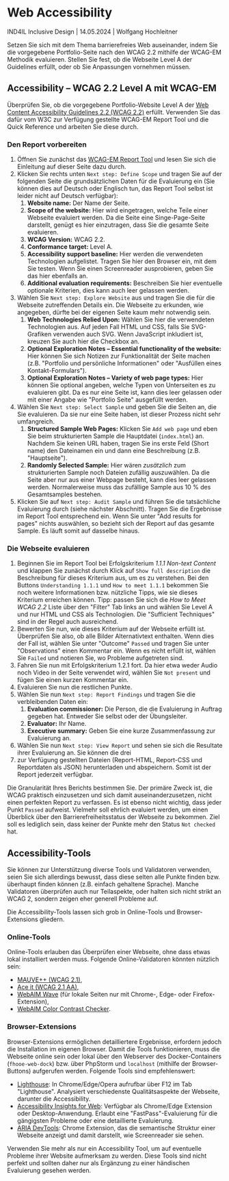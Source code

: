# Web Accessibility

IND4IL Inclusive Design | 14.05.2024 | Wolfgang Hochleitner

Setzen Sie sich mit dem Thema barrierefreies Web auseinander, indem Sie die vorgegebene Portfolio-Seite nach den WCAG
2.2 mithilfe der WCAG-EM Methodik evaluieren. Stellen Sie fest, ob die Webseite Level A der Guidelines erfüllt, oder ob
Sie Anpassungen vornehmen müssen.

## Accessibility – WCAG 2.2 Level A mit WCAG-EM

Überprüfen Sie, ob die vorgegebene Portfolio-Website Level A
der [Web Content Accessibility Guidelines 2.2 (WCAG 2.2)](https://www.w3.org/TR/WCAG22/) erfüllt. Verwenden Sie das
dafür vom W3C zur Verfügung gestellte WCAG-EM Report Tool und die Quick Reference und arbeiten Sie diese durch.

### Den Report vorbereiten

1. Öffnen Sie zunächst das [WCAG-EM Report Tool](https://www.w3.org/WAI/eval/report-tool/) und lesen Sie sich die
   Einleitung auf dieser Seite dazu durch.
2. Klicken Sie rechts unten `Next step: Define Scope` und tragen Sie auf der folgenden Seite die grundsätzlichen Daten
   für die Evaluierung ein (Sie können dies auf Deutsch oder Englisch tun, das Report Tool selbst ist leider nicht auf
   Deutsch verfügbar):
    1. **Website name:** Der Name der Seite.
    2. **Scope of the website:** Hier wird eingetragen, welche Teile einer Webseite evaluiert werden. Da die Seite eine
       Singe-Page-Seite darstellt, genügt es hier einzutragen, dass Sie die gesamte Seite evaluieren.
    3. **WCAG Version:** WCAG 2.2.
    4. **Conformance target:** Level A.
    5. **Accessibility support baseline:** Hier werden die verwendeten Technologien aufgelistet. Tragen Sie hier den
       Browser ein, mit dem Sie testen. Wenn Sie einen Screenreader ausprobieren, geben Sie das hier ebenfalls an.
    6. **Additional evaluation requirements:** Beschreiben Sie hier eventuelle optionale Kriterien, dies kann auch leer
       gelassen werden.
3. Wählen Sie `Next step: Explore Website` aus und tragen Sie die für die Webseite zutreffenden Details ein. Die
   Webseite zu erkunden, wie angegeben, dürfte bei der eigenen Seite kaum mehr notwendig sein.
    1. **Web Technologies Relied Upon:** Wählen Sie hier die verwendeten Technologien aus. Auf jeden Fall HTML und CSS,
       falls Sie SVG-Grafiken verwenden auch SVG. Wenn JavaScript inkludiert ist, kreuzen Sie auch hier die Checkbox an.
    2. **Optional Exploration Notes – Essential functionality of the website:** Hier können Sie sich Notizen zur
       Funktionalität der Seite machen (z.B. "Portfolio und persönliche Informationen" oder "Ausfüllen eines
       Kontakt-Formulars").
    3. **Optional Exploration Notes – Variety of web page types:** Hier können Sie optional angeben, welche Typen von
       Unterseiten es zu evaluieren gibt. Da es nur eine Seite ist, kann dies leer gelassen oder mit einer Angabe wie
       "Portfolio Seite" ausgefüllt werden.
4. Wählen Sie `Next step: Select Sample` und geben Sie die Seiten an, die Sie evaluieren. Da sie nur eine Seite haben,
   ist dieser Prozess nicht sehr umfangreich.
    1. **Structured Sample Web Pages:** Klicken Sie `Add web page` und eben Sie beim strukturierten Sample die
       Hauptdatei (`index.html`) an. Nachdem Sie keinen URL haben, tragen Sie ins erste Feld (Short name) den Dateinamen
       ein und dann eine Beschreibung (z.B. "Hauptseite").
    2. **Randomly Selected Sample:** Hier wären *zusätzlich* zum strukturierten Sample noch Dateien zufällig
       auszuwählen. Da die Seite aber nur aus einer Webpage besteht, kann dies leer gelassen werden. Normalerweise muss
       das zufällige Sample aus 10 % des Gesamtsamples bestehen.
5. Klicken Sie auf `Next step: Audit Sample` und führen Sie die tatsächliche Evaluierung durch (siehe nächster
   Abschnitt). Tragen Sie die Ergebnisse im Report Tool entsprechend ein. Wenn Sie unter "Add results for pages" nichts
   auswählen, so bezieht sich der Report auf das gesamte Sample. Es läuft somit auf dasselbe hinaus.

### Die Webseite evaluieren

1. Beginnen Sie im Report Tool bei Erfolgskriterium *1.1.1 Non-text Content* und klappen Sie zunächst durch Klick
   auf `Show full description` die Beschreibung für dieses Kriterium aus, um es zu verstehen. Bei den
   Buttons `Understanding 1.1.1` und `How to meet 1.1.1` bekommen Sie noch weitere Informationen bzw. nützliche Tipps,
   wie sie dieses Kriterium erreichen können. Tipp: passen Sie sich die *How to Meet WCAG 2.2* Liste über den "Filter"
   Tab links an und wählen Sie Level A und nur HTML und CSS als Technologien. Die "Sufficient Techniques" sind in der
   Regel auch ausreichend.
2. Bewerten Sie nun, wie dieses Kriterium auf der Webseite erfüllt ist. Überprüfen Sie also, ob alle Bilder
   Alternativtext enthalten. Wenn dies der Fall ist, wählen Sie unter "Outcome" `Passed` und tragen Sie unter
   "Observations" einen Kommentar ein. Wenn es nicht erfüllt ist, wählen Sie `Failed` und notieren Sie, wo Probleme
   aufgetreten sind.
3. Fahren Sie nun mit Erfolgskriterium 1.2.1 fort. Da hier etwa weder Audio noch Video in der Seite verwendet
   wird, wählen Sie `Not present` und fügen Sie einen kurzen Kommentar ein.
4. Evaluieren Sie nun die restlichen Punkte.
5. Wählen Sie nun `Next step: Report Findings` und tragen Sie die verbleibenden Daten ein:
    1. **Evaluation commissioner:** Die Person, die die Evaluierung in Auftrag gegeben hat. Entweder Sie selbst oder der
       Übungsleiter.
    2. **Evaluator:** Ihr Name.
    3. **Executive summary:** Geben Sie eine kurze Zusammenfassung zur Evaluierung an.
6. Wählen Sie nun `Next step: View Report` und sehen sie sich die Resultate ihrer Evaluierung an. Sie können die drei
7. zur Verfügung gestellten Dateien (Report-HTML, Report-CSS und Reportdaten als JSON) herunterladen und abspeichern.
   Somit ist der Report jederzeit verfügbar.

Die Granularität Ihres Berichts bestimmen Sie. Der primäre Zweck ist, die WCAG praktisch einzusetzen und sich damit
auseinanderzusetzen, nicht einen perfekten Report zu verfassen. Es ist ebenso nicht wichtig, dass jeder Punkt `Passed`
aufweist. Vielmehr soll ehrlich evaluiert werden, um einen Überblick über den Barrierefreiheitsstatus der Webseite zu
bekommen. Ziel soll es lediglich sein, dass keiner der Punkte mehr den Status `Not checked` hat.

## Accessibility-Tools

Sie können zur Unterstützung diverse Tools und Validatoren verwenden, seien Sie sich allerdings bewusst, dass diese
selten alle Punkte finden bzw. überhaupt finden können (z.B. einfach gehaltene Sprache). Manche Validatoren überprüfen
auch nur Teilaspekte, oder halten sich nicht strikt an WCAG 2, sondern zeigen eher generell Probleme auf.

Die Accessibility-Tools lassen sich grob in Online-Tools und Browser-Extensions gliedern.

### Online-Tools

Online-Tools erlauben das Überprüfen einer Webseite, ohne dass etwas lokal installiert werden muss. Folgende
Online-Validatoren könnten nützlich sein:

- [MAUVE++ (WCAG 2.1)](https://mauve.isti.cnr.it/),
- [Ace it (WCAG 2.1 AA)](https://ace.useit.se/ax/aceit.php?lang=en),
- [WebAIM Wave](https://wave.webaim.org/) (für lokale Seiten nur mit Chrome-, Edge- oder Firefox-Extension),
- [WebAIM Color Contrast Checker](https://webaim.org/resources/contrastchecker/).

### Browser-Extensions

Browser-Extensions ermöglichen detailliertere Ergebnisse, erfordern jedoch die Installation im eigenen Browser. Damit
die Tools funktionieren, muss die Webseite online sein oder lokal über den Webserver des
Docker-Containers (`fhooe-web-dock`) bzw. über PhpStorm und `localhost` (mithilfe der Browser-Buttons) aufgerufen
werden. Folgende Tools sind empfehlenswert:

- [Lighthouse](https://developer.chrome.com/docs/lighthouse/): In Chrome/Edge/Opera aufrufbar über F12 im Tab
  "Lighthouse". Analysiert verschiedenste Qualitätsaspekte der Webseite, darunter die Accessibility.
- [Accessibility Insights for Web](https://accessibilityinsights.io/): Verfügbar als Chrome/Edge Extension oder
  Desktop-Anwendung. Erlaubt eine "FastPass"-Evaluierung für die gängigsten Probleme oder eine detaillierte Evaluierung.
- [ARIA DevTools](https://chrome.google.com/webstore/detail/aria-devtools/dneemiigcbbgbdjlcdjjnianlikimpck?hl=en):
  Chrome Extension, das die semantische Struktur einer Webseite anzeigt und damit darstellt, wie Screenreader sie sehen.

Verwenden Sie mehr als nur ein Accessibility Tool, um auf eventuelle Probleme ihrer Website aufmerksam zu werden.
Diese Tools sind nicht perfekt und sollten daher nur als Ergänzung zu einer händischen Evaluierung gesehen werden.
